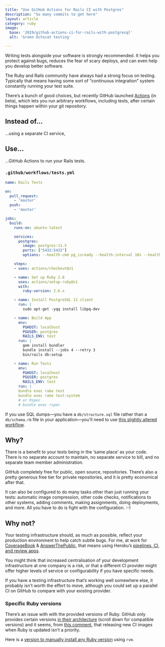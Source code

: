 ```yaml
---
title: "Use GitHub Actions for Rails CI with Postgres"
description: "So many commits to get here"
layout: article
category: ruby
image:
  base: '2019/github-actions-ci-for-rails-with-postgresql'
  alt: 'Green Octocat testing'

---
```


Writing tests alongside your software is strongly recommended. It helps you protect against bugs, reduces the fear of scary deploys, and can even help you develop better software.

The Ruby and Rails community have always had a strong focus on testing. Typically that means having some sort of “continuous integration” system constantly running your test suite.

There’s a bunch of good choices, but recently GitHub launched [Actions](https://github.com/features/actions) (in beta), which lets you run arbitrary workflows, including tests, after certain things happen within your git repository.


## Instead of...

...using a separate CI service,


## Use...

...GitHub Actions to run your Rails tests.

### `.github/workflows/tests.yml`

```yml
name: Rails Tests

on:
  pull_request:
    - 'master'
  push:
    - 'master'

jobs:
  build:
    runs-on: ubuntu-latest

    services:
      postgres:
        image: postgres:11.5
        ports: ["5432:5432"]
        options: --health-cmd pg_isready --health-interval 10s --health-timeout 5s --health-retries 5

    steps:
    - uses: actions/checkout@v1

    - name: Set up Ruby 2.6
      uses: actions/setup-ruby@v1
      with:
        ruby-version: 2.6.x

    - name: Install PostgreSQL 11 client
      run: |
        sudo apt-get -yqq install libpq-dev

    - name: Build App
      env:
        PGHOST: localhost
        PGUSER: postgres
        RAILS_ENV: test
      run: |
        gem install bundler
        bundle install --jobs 4 --retry 3
        bin/rails db:setup

    - name: Run Tests
      env:
        PGHOST: localhost
        PGUSER: postgres
        RAILS_ENV: test
      run: |
      bundle exec rake test
      bundle exec rake test:system
      # or Rspec
      # bundle exec rspec
```

If you use SQL dumps—you have a `db/structure.sql` file rather than a `db/schema.rb` file in your application—you’ll need to use [this slightly altered workflow](github-actions-ci-for-rails-with-postgresql-11-and-structure-sql).


## Why?

There is a benefit to your tests being in the ‘same place’ as your code. There is no separate account to maintain, no separate service to bill, and no separate team member administration.

GitHub completely free for public, open source, repositories. There’s also a pretty generous free tier for private repositories, and it is pretty economical after that.

It can also be configured to do many tasks other than just running your tests: automatic image compression, other code checks, notifications to other systems, adding comments, making assignments, doing deployments, and more. All you have to do is fight with the configuration. :-)


## Why not?

Your testing infrastructure should, as much as possible, reflect your production environment to help catch subtle bugs. For me, at work for [CoverageBook](https://coveragebook.com) & [AnswerThePublic](https://answerthepublic.com), that means using Heroku’s [pipelines, CI, and review apps](https://www.heroku.com/flow).

You might think that increased centralisation of your development infrastructure at one company is a risk, or that a different CI provider might offer higher levels of service or configurability if you have specific needs.

If you have a testing infrastructure that’s working well somewhere else, it probably isn’t worth the effort to move, although you could set up a parallel CI on GitHub to compare with your existing provider.


### Specific Ruby versions

There’s an issue with with the provided versions of Ruby. GitHub only provides certain versions [in their architecture](https://help.github.com/en/github/automating-your-workflow-with-github-actions/software-in-virtual-environments-for-github-actions#ubuntu-1804-lts) (scroll down for compatible versions) and it seems, from [this comment](https://github.com/actions/setup-ruby/issues/14#issuecomment-524020179), that releasing new CI images when Ruby is updated isn’t a priority.

Here is a [version to manually install any Ruby version](/ruby/github-actions-ci-for-rails-with-specific-ruby-versions) using `rvm`.
